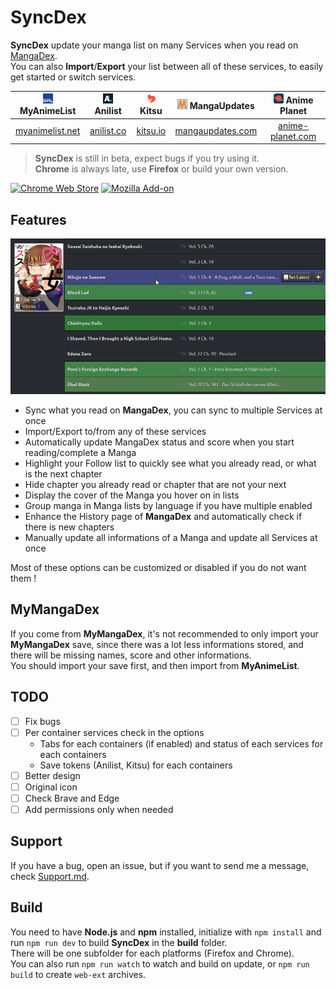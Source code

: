 # SyncDex

**SyncDex** update your manga list on many Services when you read on [MangaDex](https://mangadex.org/).  
You can also **Import**/**Export** your list between all of these services, to easily get started or switch services.

| ![MyAnimeList Icon](icons/mal.png) MyAnimeList | ![Anilist Icon](icons/al.png) Anilist | ![Kitsu Icon](icons/ku.png) Kitsu | ![MangaUpdates Icon](icons/mu.png) MangaUpdates | ![Anime Planet Icon](icons/ap.png) Anime Planet |
|:---:|:---:|:---:|:---:|:---:|
| [myanimelist.net](https://myanimelist.net/) | [anilist.co](https://anilist.co/) | [kitsu.io](https://kitsu.io/) | [mangaupdates.com](https://www.mangaupdates.com/) | [anime-planet.com](https://www.anime-planet.com/) |

> **SyncDex** is still in beta, expect bugs if you try using it.  
> **Chrome** is always late, use **Firefox** or build your own version.

[![Chrome Web Store](https://img.shields.io/chrome-web-store/v/hdlogejanokfcmlbgfdcgnbnpmgdolaa?label=Chrome&logo=google%20chrome&style=for-the-badge)](https://chrome.google.com/webstore/detail/syncdex/hdlogejanokfcmlbgfdcgnbnpmgdolaa)
[![Mozilla Add-on](https://img.shields.io/amo/v/syncdex?label=Firefox&logo=firefox&style=for-the-badge)](https://addons.mozilla.org/en-US/firefox/addon/syncdex/)

## Features

<p align="center" width="100%">
	<img src="screenshots/HighlightPlusCoverPlusActions.png" alt="Follow list" />
</p>

* Sync what you read on **MangaDex**, you can sync to multiple Services at once
* Import/Export to/from any of these services
* Automatically update MangaDex status and score when you start reading/complete a Manga
* Highlight your Follow list to quickly see what you already read, or what is the next chapter
* Hide chapter you already read or chapter that are not your next
* Display the cover of the Manga you hover on in lists
* Group manga in Manga lists by language if you have multiple enabled
* Enhance the History page of **MangaDex** and automatically check if there is new chapters
* Manually update all informations of a Manga and update all Services at once

Most of these options can be customized or disabled if you do not want them !

## MyMangaDex

If you come from **MyMangaDex**, it's not recommended to only import your **MyMangaDex** save, since there was a lot less informations stored, and there will be missing names, score and other informations.  
You should import your save first, and then import from **MyAnimeList**.

## TODO

* [ ] Fix bugs
* [ ] Per container services check in the options
	* Tabs for each containers (if enabled) and status of each services for each containers
	* Save tokens (Anilist, Kitsu) for each containers
* [ ] Better design
* [ ] Original icon
* [ ] Check Brave and Edge
* [ ] Add permissions only when needed

## Support

If you have a bug, open an issue, but if you want to send me a message, check [Support.md](SUPPORT.md).

## Build

You need to have **Node.js** and **npm** installed, initialize with ``npm install`` and run ``npm run dev`` to build **SyncDex** in the **build** folder.  
There will be one subfolder for each platforms (Firefox and Chrome).  
You can also run ``npm run watch`` to watch and build on update, or ``npm run build`` to create ``web-ext`` archives.
